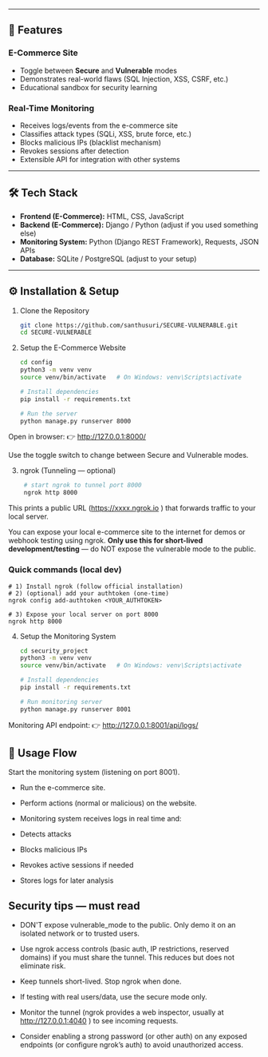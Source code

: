 
---

## 🚀 Features

### E-Commerce Site
- Toggle between **Secure** and **Vulnerable** modes  
- Demonstrates real-world flaws (SQL Injection, XSS, CSRF, etc.)  
- Educational sandbox for security learning  

### Real-Time Monitoring
- Receives logs/events from the e-commerce site  
- Classifies attack types (SQLi, XSS, brute force, etc.)  
- Blocks malicious IPs (blacklist mechanism)  
- Revokes sessions after detection  
- Extensible API for integration with other systems  

---

## 🛠️ Tech Stack

- **Frontend (E-Commerce):** HTML, CSS, JavaScript  
- **Backend (E-Commerce):** Django / Python (adjust if you used something else)  
- **Monitoring System:** Python (Django REST Framework), Requests, JSON APIs  
- **Database:** SQLite / PostgreSQL (adjust to your setup)  

---

## ⚙️ Installation & Setup

1. Clone the Repository
    ```bash
    git clone https://github.com/santhusuri/SECURE-VULNERABLE.git
    cd SECURE-VULNERABLE

2. Setup the E-Commerce Website
    ```bash
    cd config
    python3 -m venv venv
    source venv/bin/activate   # On Windows: venv\Scripts\activate

    # Install dependencies
    pip install -r requirements.txt

    # Run the server
    python manage.py runserver 8000
Open in browser:
👉 http://127.0.0.1:8000/

Use the toggle switch to change between Secure and Vulnerable modes.

3. ngrok (Tunneling — optional)
   ```bash
    # start ngrok to tunnel port 8000
    ngrok http 8000
This prints a public URL (https://xxxx.ngrok.io
) that forwards traffic to your local server.


You can expose your local e-commerce site to the internet for demos or webhook testing using ngrok. **Only use this for short-lived development/testing** — do NOT expose the vulnerable mode to the public.


### Quick commands (local dev)
    
    # 1) Install ngrok (follow official installation)
    # 2) (optional) add your authtoken (one-time)
    ngrok config add-authtoken <YOUR_AUTHTOKEN>

    # 3) Expose your local server on port 8000
    ngrok http 8000



4. Setup the Monitoring System
    ```bash
    cd security_project
    python3 -m venv venv
    source venv/bin/activate   # On Windows: venv\Scripts\activate

    # Install dependencies
    pip install -r requirements.txt

    # Run monitoring server
    python manage.py runserver 8001

Monitoring API endpoint:
👉 http://127.0.0.1:8001/api/logs/


## 📡 Usage Flow

Start the monitoring system (listening on port 8001).

- Run the e-commerce site.

- Perform actions (normal or malicious) on the website.

- Monitoring system receives logs in real time and:

- Detects attacks

- Blocks malicious IPs

- Revokes active sessions if needed

- Stores logs for later analysis

## Security tips — must read

- DON'T expose vulnerable_mode to the public. Only demo it on an isolated network or to trusted users.

- Use ngrok access controls (basic auth, IP restrictions, reserved domains) if you must share the tunnel. This reduces but does not eliminate risk.

- Keep tunnels short-lived. Stop ngrok when done.

- If testing with real users/data, use the secure mode only.

- Monitor the tunnel (ngrok provides a web inspector, usually at http://127.0.0.1:4040
) to see incoming requests.

- Consider enabling a strong password (or other auth) on any exposed endpoints (or configure ngrok’s auth) to avoid unauthorized access.